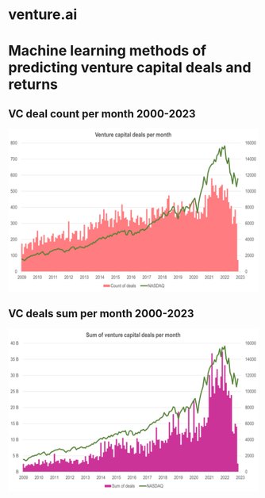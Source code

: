 # venture.ai
# Machine learning methods of predicting venture capital deals and returns

## VC deal count per month 2000-2023

![VC deal count per month 2000-2023](img/count_deals_m_00_23.png?raw=true "VC deal count per month 2000-2023")

## VC deals sum per month 2000-2023

![VC deals sum per month 2000-2023](img/sum_deals_m_00_23.png?raw=true "VC deals sum per month 2000-2023")
